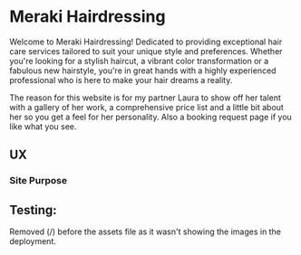 # Meraki Hairdressing

Welcome to Meraki Hairdressing! Dedicated to providing exceptional hair care services tailored to suit your unique style and preferences. Whether you're looking for a stylish haircut, a vibrant color transformation or a fabulous new hairstyle, you're in great hands with a highly experienced professional who is here to make your hair dreams a reality.

The reason for this website is for my partner Laura to show off her talent with a gallery of her work, a comprehensive price list and a little bit about her so you get a feel for her personality. Also a booking request page if you like what you see.




## UX

### Site Purpose





## Testing:

Removed (/) before the assets file as it wasn't showing the images in the deployment.